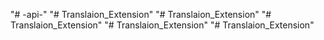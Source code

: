 "# -api-" 
"# Translaion_Extension" 
"# Translaion_Extension" 
"# Translaion_Extension" 
"# Translaion_Extension" 
"# Translaion_Extension" 
